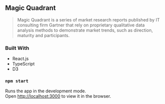 
## Magic Quadrant 

> Magic Quadrant is a series of market research reports published by IT consulting firm Gartner that rely on proprietary qualitative data analysis methods to demonstrate market trends, such as direction, maturity and participants.

### Built With

* React.js
* TypeScript
* D3

### `npm start`

Runs the app in the development mode.\
Open [http://localhost:3000](http://localhost:3000) to view it in the browser.
